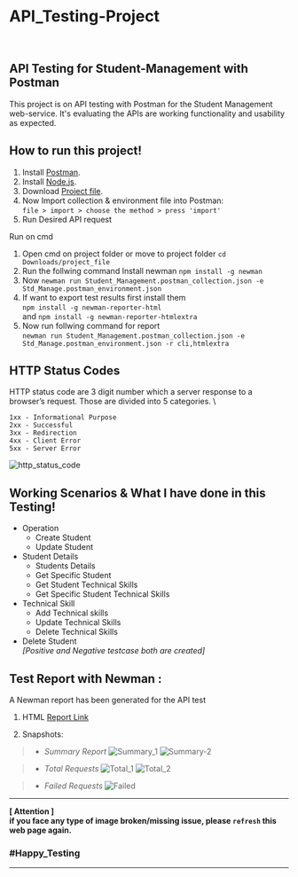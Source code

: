 # API_Testing-Project
<br>

## API Testing for Student-Management with Postman
This project is on API testing with Postman for the Student Management web-service. It's evaluating the APIs are working functionality and usability as expected. 

## How to run this project!
1. Install [Postman](https://www.postman.com/).
2. Install [Node.js](https://nodejs.org/en/).
3. Download [Project file](https://drive.google.com/drive/folders/16SzJWDvhETXTYWBwDAOiL40Y8HVhyf8E?usp=sharing).
4. Now Import collection & environment file into Postman: \
`file > import > choose the method > press 'import'`
5. Run Desired API request 

Run on cmd
1. Open cmd on project folder or move to project folder `cd Downloads/project_file`
2. Run the follwing command 
Install newman `npm install -g newman`
3. Now 
`newman run Student_Management.postman_collection.json -e Std_Manage.postman_environment.json`
4. If want to export test results first install them \
   `npm install -g newman-reporter-html` \
 and `npm install -g newman-reporter-htmlextra`
6. Now run follwing command for report \
`newman run Student_Management.postman_collection.json -e Std_Manage.postman_environment.json -r cli,htmlextra`

## HTTP Status Codes
HTTP status code are 3 digit number which a server response to a browser’s request.
Those are divided into 5 categories. \
```
1xx - Informational Purpose
2xx - Successful
3xx - Redirection
4xx - Client Error
5xx - Server Error
```
![http_status_code](https://drive.google.com/uc?export=view&id=1iwy6FJw2krnOtpOmMhhHocFpXgfguTBM)


## Working Scenarios & What I have done in this Testing!
* Operation
  - Create Student
  - Update Student
* Student Details
  - Students Details
  - Get Specific Student
  - Get Student Technical Skills
  - Get Specific Student Technical Skills
* Technical Skill
   - Add Technical skills
   - Update Technical Skills
   - Delete Technical Skills
* Delete Student \
_[Positive and Negative testcase both are created]_


<!-- 
## Test Cases for this Testing:
`incomplete` 
-->

## Test Report with Newman :
A Newman report has been generated for the API test
1. HTML [Report Link](https://drive.google.com/file/d/1JfJc_MrPVi20NrA6aBR1WLUjBHF8XCvt/view?usp=drive_link)

2. Snapshots:
> * *Summary Report*
![Summary_1](https://drive.google.com/uc?export=view&id=17KXS5vg5di8ESAGu2cqywAhsd2LLNtmZ)
![Summary-2](https://drive.google.com/uc?export=view&id=1R3yo4u3Mv_TI1C0c6Bfge1go1LdySIpf)

> * *Total Requests*
![Total_1](https://drive.google.com/uc?export=view&id=1oz3USCQ2x2haoVNQQcsjF15aqdxRAhtl)
![Total_2](https://drive.google.com/uc?export=view&id=1zAM1MgTditIjCPQ4zKCR43r-mdmnUZnU)

> * *Failed Requests*
![Failed](https://drive.google.com/uc?export=view&id=1_sXJlXLexn6buN6153Cx5S1y_nVa6Btb)


---
**[ Attention ] \
if you face any type of image broken/missing issue, please `refresh` this web page again.**

### **#Happy_Testing**
---

